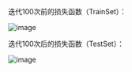 迭代100次前的损失函数（TrainSet）：

![image](https://user-images.githubusercontent.com/80866508/188774165-83932392-2085-4e67-b683-95dd49a89e08.png)

迭代100次后的损失函数（TestSet）：

![image](https://user-images.githubusercontent.com/80866508/188774201-ed37a70b-07d3-4ea2-8586-b6391577cb37.png)

